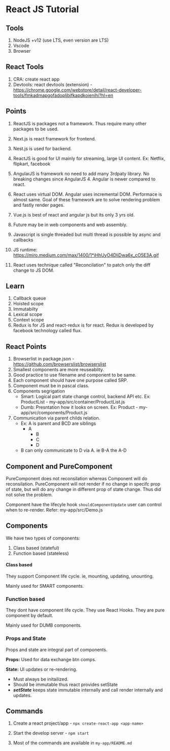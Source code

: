 # React JS Tutorial

## Tools

1. NodeJS +v12 (use LTS, even version are LTS)
2. Vscode
3. Browser

## React Tools

1. CRA: create react app
2. Devtools: react devtools (extension) - <https://chrome.google.com/webstore/detail/react-developer-tools/fmkadmapgofadopljbjfkapdkoienihi?hl=en>

## Points

1. ReactJS is packages not a framework. Thus require many other packages to be used.
2. Next.js is react framework for frontend.
3. Nest.js is used for backend.
4. ReactJS is good for UI mainly for streaming, large UI content. Ex: Netflix, flipkart, facebook
5. AngularJS is framework no need to add many 3rdpaty library. No breaking changes since AngularJS 4. Angular is newer compared to react.

6. React uses virtual DOM. Angular uses incremental DOM. Performace is almost same. Goal of these framework are to solve rendering problem and fastly render pages.
7. Vue.js is best of react and angular js but its only 3 yrs old.
8. Future may be in web components and web assembly.
9. Javascript is single threaded but multi thread is possible by async and callbacks
10. JS runtime: <https://miro.medium.com/max/1400/1*iHhUyO4DliDwa6x_cO5E3A.gif>
11. React uses technique called "Reconcilation" to patch only the diff change to JS DOM.

## Learn

1. Callback queue
2. Hoisted scope
3. Immutabilty
4. Lexical scope
5. Context scope
6. Redux is for JS and react-redux is for react. Redux is developed by facebook technology called flux.

## React Points

1. Browserlist in package.json - <https://github.com/browserslist/browserslist>
2. Smallest components are more reuseablity.
3. Good practice to use filename and component to be same.
4. Each component should have one purpose called SRP.
5. Component must be in pascal class.
6. Components segrigation
   - Smart: Logical part state change control, backend API etc. Ex: ProductList - my-app/src/container/ProductList.js
   - Dumb: Presntation how it looks on screen. Ex: Product - my-app/src/components/Product.js
7. Communication via parent childs relation.
   - Ex: A is parent and BCD are siblings
     - A
       - B
       - C
       - D
   - B can only communicate to D via A. ie B-A the A-D

## Component and PureComponent

PureComponent does not reconsilation whereas Component will do reconsilation.
PureComponent will not render if no change in specifc prop of state, but will do any change in different prop of state change. Thus did not solve the problem.

Component have the lifecyle hook `shouldComponentUpdate` user can control when to re-render. Refer: my-app/src/Demo.js

## Components

We have two types of components:

1. Class based (stateful)
2. Function based (stateless)

#### Class based

They support Component life cycle. ie, mounting, updating, unounting.

Mainly used for SMART components.

### Function based

They dont have component life cycle. They use React Hooks. They are pure component by default.

Mainly used for DUMB components.

### Props and State

Props and state are integral part of components.

**Props:** Used for data exchange btn comps.

**State:** UI updates or re-rendering.

- Must always be initailized.
- Should be immutable thus react provides setState
- **_setState_** keeps state immutable internally and call render internally and updates.

## Commands

1. Create a react project/app - `npx create-react-app <app-name>`

2. Start the develop server - `npm start`

3. Most of the commands are available in `my-app/README.md`
